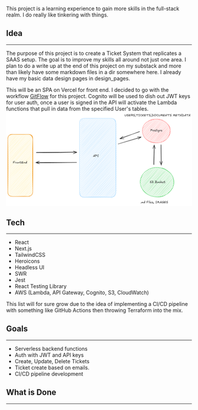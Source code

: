 This project is a learning experience to gain more skills in the full-stack realm. I do really like tinkering with things.

## Idea
---
The purpose of this project is to create a Ticket System that replicates a SAAS setup. The goal is to improve my skills all around not just one area. I plan to do a write up at the end of this project on my substack and more than likely have some markdown files in a dir somewhere here. I already have my basic data design pages in design_pages.

This will be an SPA on Vercel for front end. I decided to go with the workflow [GitFlow](https://www.gitkraken.com/learn/git/git-flow) for this project. Cognito will be used to dish out JWT keys for user auth, once a user is signed in the API will activate the Lambda functions that pull in data from the specified User's tables. 
![Idea Sketch](./desgin_pages/high-overview.png)

## Tech
---
- React
- Next.js
- TailwindCSS
- Heroicons
- Headless UI
- SWR
- Jest
- React Testing Library
- AWS (Lambda, API Gateway, Cognito, S3, CloudWatch)

This list will for sure grow due to the idea of implementing a CI/CD pipeline with something like GitHub Actions then throwing Terraform into the mix.


## Goals
---
- Serverless backend functions
- Auth with JWT and API keys
- Create, Update, Delete Tickets
- Ticket create based on emails.
- CI/CD pipeline development



## What is Done
---
